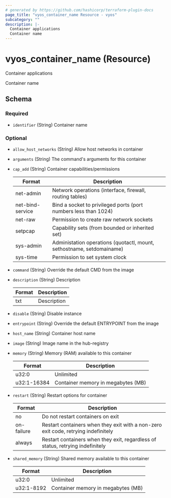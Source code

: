 ```yaml
---
# generated by https://github.com/hashicorp/terraform-plugin-docs
page_title: "vyos_container_name Resource - vyos"
subcategory: ""
description: |-
  Container applications
  Container name
---
```


# vyos_container_name (Resource)

Container applications

Container name



<!-- schema generated by tfplugindocs -->
## Schema

### Required

- `identifier` (String) Container name

### Optional

- `allow_host_networks` (String) Allow host networks in container
- `arguments` (String) The command's arguments for this container
- `cap_add` (String) Container capabilities/permissions

    |  Format  |  Description  |
    |----------|---------------|
    |  net-admin  |  Network operations (interface, firewall, routing tables)  |
    |  net-bind-service  |  Bind a socket to privileged ports (port numbers less than 1024)  |
    |  net-raw  |  Permission to create raw network sockets  |
    |  setpcap  |  Capability sets (from bounded or inherited set)  |
    |  sys-admin  |  Administation operations (quotactl, mount, sethostname, setdomainame)  |
    |  sys-time  |  Permission to set system clock  |
- `command` (String) Override the default CMD from the image
- `description` (String) Description

    |  Format  |  Description  |
    |----------|---------------|
    |  txt  |  Description  |
- `disable` (String) Disable instance
- `entrypoint` (String) Override the default ENTRYPOINT from the image
- `host_name` (String) Container host name
- `image` (String) Image name in the hub-registry
- `memory` (String) Memory (RAM) available to this container

    |  Format  |  Description  |
    |----------|---------------|
    |  u32:0  |  Unlimited  |
    |  u32:1-16384  |  Container memory in megabytes (MB)  |
- `restart` (String) Restart options for container

    |  Format  |  Description  |
    |----------|---------------|
    |  no  |  Do not restart containers on exit  |
    |  on-failure  |  Restart containers when they exit with a non-zero exit code, retrying indefinitely  |
    |  always  |  Restart containers when they exit, regardless of status, retrying indefinitely  |
- `shared_memory` (String) Shared memory available to this container

    |  Format  |  Description  |
    |----------|---------------|
    |  u32:0  |  Unlimited  |
    |  u32:1-8192  |  Container memory in megabytes (MB)  |
